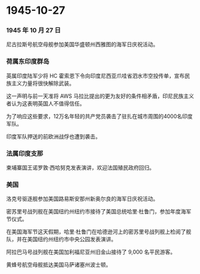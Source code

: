 # 1945-10-27

### 1945 年 10 月 27 日

尼古拉斯号航空母舰参加美国华盛顿州西雅图的海军日庆祝活动。

### 荷属东印度群岛

英属印度陆军少将 HC
霍索恩下令向印度尼西亚爪哇省泗水市空投传单，宣布民族主义力量将很快解除武装。

这一声明与前一天准将 AWS
马拉比提出的更为友好的条件相矛盾，印尼民族主义者认为这表明英国人不值得信任。

为了响应这些要求，12万名年轻的共产党员袭击了驻扎在城市周围的4000名印度军队。

印度军队押送的前欧洲战俘也遭到袭击。

### 法属印度支那

柬埔寨国王诺罗敦·西哈努克发表演讲，欢迎法国殖民政府回归。

### 美国

洛克号驱逐舰参加美国路易斯安那州新奥尔良的海军日庆祝活动。

密苏里号战列舰在美国纽约州纽约市接待了美国总统哈里·杜鲁门，参加年度海军节仪式。

在美国海军节这天假期，哈里·杜鲁门在哈德逊河上的密苏里号战列舰上检阅了舰队，并在美国纽约州纽约市中央公园发表演讲。

阿拉巴马号战列舰在美国加利福尼亚州旧金山接待了 9,000 名平民游客。

黄蜂号航空母舰抵达美国马萨诸塞州波士顿。